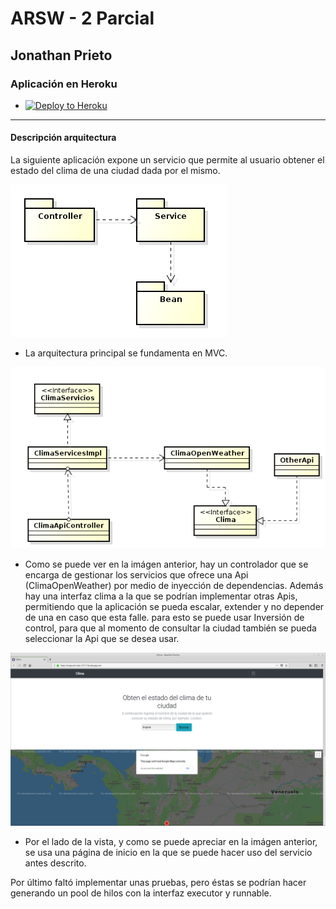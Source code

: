 # ARSW - 2 Parcial
## Jonathan Prieto
### Aplicación en Heroku
 - [![Deploy to Heroku](https://www.herokucdn.com/deploy/button.png)](https://enigmatic-lake-18717.herokuapp.com)
---
#### Descripción arquitectura
La siguiente aplicación expone un servicio que permite al usuario obtener el estado del clima de una ciudad dada por el mismo.

![](img/packets.png)
- La arquitectura principal se fundamenta en MVC.

![](img/model.png)
- Como se puede ver en la imágen anterior, hay un controlador que se encarga de gestionar los servicios que ofrece una Api (ClimaOpenWeather) por medio de inyección de dependencias. Además hay una interfaz clima a la que se podrían implementar otras Apis, permitiendo que la aplicación se pueda escalar, extender y no depender de una en caso que esta falle. para esto se puede usar Inversión de control, para que al momento de consultar la ciudad también se pueda seleccionar la Api que se desea usar.

![](img/index.png)
- Por el lado de la vista, y como se puede apreciar en la imágen anterior, se usa una página de inicio en la que se puede hacer uso del servicio antes descrito.

Por último faltó implementar unas pruebas, pero éstas se podrían hacer generando un pool de hilos con la interfaz executor y runnable.
